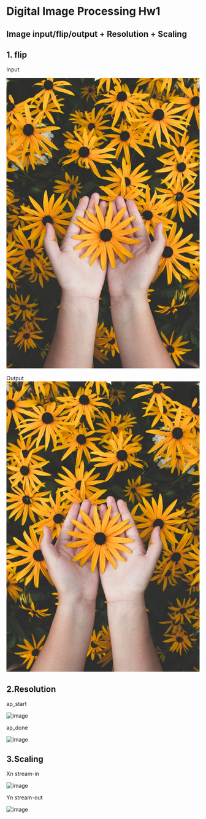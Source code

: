 # Digital Image Processing Hw1
## Image input/flip/output + Resolution + Scaling



## 1. flip
Input

![image](https://github.com/shaokai229/DIP/blob/main/HW1/input1.bmp)

Output
![image](https://github.com/shaokai229/DIP/blob/main/HW1/output1_flip.bmp)

## 2.Resolution
ap_start

![image](https://github.com/zeus950068/SOC_Lab/blob/main/soc_lab3_fir/ap_start.png)

ap_done

![image](https://github.com/zeus950068/SOC_Lab/blob/main/soc_lab3_fir/ap_done.png)


## 3.Scaling
Xn stream-in

![image](https://github.com/zeus950068/SOC_Lab/blob/main/soc_lab3_fir/Xn%20stream-in.png)

Yn stream-out

![image](https://github.com/zeus950068/SOC_Lab/blob/main/soc_lab3_fir/Yn%20streaom-out.png)


